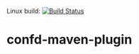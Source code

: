 Linux build: [![Build Status](https://travis-ci.org/nodevops/confd-maven-plugin.svg?branch=master)](https://travis-ci.org/nodevops/confd-maven-plugin)

# confd-maven-plugin
